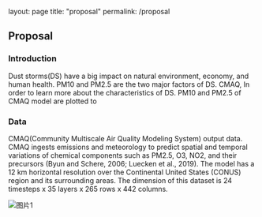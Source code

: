 layout: page
title: "proposal"
permalink: /proposal

## Proposal

### Introduction
Dust storms(DS) have a big impact on natural environment, economy, and human health. PM10 and PM2.5 are the two major factors of DS. 
CMAQ, 
In order to learn more about the characteristics of DS. PM10 and PM2.5 of CMAQ model are plotted to 

### Data
CMAQ(Community Multiscale Air Quality Modeling System) output data. CMAQ ingests emissions and meteorology to predict spatial and temporal variations of chemical components such as PM2.5, O3, NO2, and their precursors (Byun and Schere, 2006; Luecken et al., 2019). The model has a 12 km horizontal resolution over the Continental United States (CONUS) region and its surrounding areas. The dimension of this dataset is 24 timesteps x 35 layers x 265 rows x 442 columns.

![图片1](https://user-images.githubusercontent.com/49365141/197657410-9c474e74-0dd7-4a5f-aeea-f8d09dd7749b.gif)
